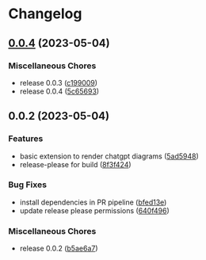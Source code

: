 # Changelog

## [0.0.4](https://github.com/dwmkerr/chatgpt-diagrams-extension/compare/v0.0.2...v0.0.4) (2023-05-04)


### Miscellaneous Chores

* release 0.0.3 ([c199009](https://github.com/dwmkerr/chatgpt-diagrams-extension/commit/c199009d8e9628915e55d12efb3bf0652d64f879))
* release 0.0.4 ([5c65693](https://github.com/dwmkerr/chatgpt-diagrams-extension/commit/5c65693b0110e2c2eee5d5c111699007a7e05c62))

## 0.0.2 (2023-05-04)


### Features

* basic extension to render chatgpt diagrams ([5ad5948](https://github.com/dwmkerr/chatgpt-diagrams-extension/commit/5ad5948f620d61501963846cad7274ec39fccb13))
* release-please for build ([8f3f424](https://github.com/dwmkerr/chatgpt-diagrams-extension/commit/8f3f4246d270a21cb3999d60c0442161fdd09301))


### Bug Fixes

* install dependencies in PR pipeline ([bfed13e](https://github.com/dwmkerr/chatgpt-diagrams-extension/commit/bfed13e72315b4984a2f4424981addd6e97d886a))
* update release please permissions ([640f496](https://github.com/dwmkerr/chatgpt-diagrams-extension/commit/640f49687e55df75d37aef69d7d4df0c5b0727fe))


### Miscellaneous Chores

* release 0.0.2 ([b5ae6a7](https://github.com/dwmkerr/chatgpt-diagrams-extension/commit/b5ae6a7fae1e79e8b46619606f6b4ebf7ae8c04e))
